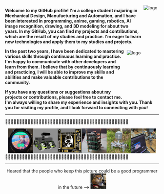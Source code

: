 <img src="https://github-readme-stats.vercel.app/api?username=NowLoadY&count_private=true&show_icons=false&theme=gruvbox&locale=cn&show_owner=true" alt="logo" height="150" align="right" style="margin: 5px; margin-bottom: 20px;" />  

**Welcome to my GitHub profile! I'm a college student majoring in Mechanical Design, Manufacturing and Automation, and I have been interested in programming, anime, gaming, robotics, AI image recognition, drawing, and 3D modeling for about two years. In my GitHub, you can find my projects and contributions, which are the result of my studies and practice. I'm eager to learn new technologies and apply them to my studies and projects.**

<img src="https://github-readme-stats.vercel.app/api/top-langs/?username=NowLoadY&layout=compact&theme=gruvbox"  alt="logo" height="130" align="right" style="margin: 5px; margin-bottom: 20px;" />  


**In the past two years, I have been dedicated to mastering various skills through continuous learning and practice. I'm happy to communicate with other developers and learn from them. I believe that by continuously learning and practicing, I will be able to improve my skills and abilities and make valuable contributions to the community.**

**If you have any questions or suggestions about my projects or contributions, please feel free to contact me. I'm always willing to share my experience and insights with you. Thank you for visiting my profile, and I look forward to connecting with you!**

---
🦝🐺🦝🐺🦝🐺🦝🐺🦝🐺🦝🐺🦝🐺🦝🐺🦝🐺🦝🐺🦝🐺🦝🐺🦝🐺🦝🐺🦝🐺🦝🐺🦝🐺🦝🐺🦝🐺🦝🐺🦝🐺🦝🐺  
<div align="center">
  <img src="https://github.com/NowLoadY/NowLoadY/blob/main/photos%20in%20md/SamsungGalaxyWatch3_firstapp.jpg" width="16%" height="16%"/><img src="https://github.com/NowLoadY/NowLoadY/blob/main/photos%20in%20md/RC-car.png" width="16%" height="16%"/><img src="https://github.com/NowLoadY/NowLoadY/blob/main/photos%20in%20md/dev-board.png" width="16%" height="16%"/><img src="https://github.com/NowLoadY/NowLoadY/blob/main/photos%20in%20md/whatisthis.jpg" width="16%" height="16%"/><img src="https://github.com/NowLoadY/NowLoadY/blob/main/photos%20in%20md/robophage.jpg" width="16%" height="16%"/><img src="https://github.com/NowLoadY/NowLoadY/blob/main/photos%20in%20md/RoboPhageWebCam-GestureRecognize.jpg" width="16%" height="16%"/>
</div>  
🦝🐺🦝🐺🦝🐺🦝🐺🦝🐺🦝🐺🦝🐺🦝🐺🦝🐺🦝🐺🦝🐺🦝🐺🦝🐺🦝🐺🦝🐺🦝🐺🦝🐺🦝🐺🦝🐺🦝🐺🦝🐺🦝🐺  

---

<div align=center>Heared that the people who keep this picture could be a good programmer in the future --> <img src="https://github.com/NowLoadY/NowLoadY/blob/main/photos%20in%20md/dog.jpg" width="10%" height="10%"></div>  

<!--
**NowLoadY/NowLoadY** is a ✨ _special_ ✨ repository because its `README.md` (this file) appears on your GitHub profile.

Here are some ideas to get you started:

- 🔭 I’m currently working on ...
- 🌱 I’m currently learning ...
- 👯 I’m looking to collaborate on ...
- 🤔 I’m looking for help with ...
- 💬 Ask me about ...
- 📫 How to reach me: ...
- 😄 Pronouns: ...
- ⚡ Fun fact: ...
-->
